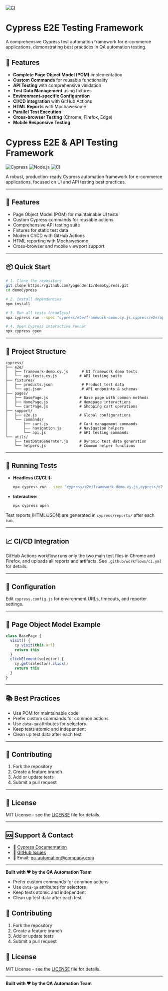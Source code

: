 [![CI](https://github.com/yogender15/demoCypress/actions/workflows/cy.yml/badge.svg?branch=main)](https://github.com/yogender15/demoCypress/actions/workflows/cy.yml)

# Cypress E2E Testing Framework

A comprehensive Cypress test automation framework for e-commerce applications, demonstrating best practices in QA automation testing.

## 🚀 Features

- **Complete Page Object Model (POM)** implementation
- **Custom Commands** for reusable functionality
- **API Testing** with comprehensive validation
- **Test Data Management** using fixtures
- **Environment-specific Configuration**
- **CI/CD Integration** with GitHub Actions
- **HTML Reports** with Mochawesome
- **Parallel Test Execution**
- **Cross-browser Testing** (Chrome, Firefox, Edge)
- **Mobile Responsive Testing**


# Cypress E2E & API Testing Framework

![Cypress](https://img.shields.io/badge/Cypress-14.x-brightgreen?logo=cypress)
![Node.js](https://img.shields.io/badge/Node.js-22.x-brightgreen?logo=node.js)
![CI](https://github.com/yogender15/demoCypress/actions/workflows/ci.yml/badge.svg)

A robust, production-ready Cypress automation framework for e-commerce applications, focused on UI and API testing best practices.

---

## 🚀 Features

- Page Object Model (POM) for maintainable UI tests
- Custom Cypress commands for reusable actions
- Comprehensive API testing suite
- Fixtures for static test data
- Modern CI/CD with GitHub Actions
- HTML reporting with Mochawesome
- Cross-browser and mobile viewport support

---

## 📦 Quick Start

```bash
# 1. Clone the repository
git clone https://github.com/yogender15/demoCypress.git
cd demoCypress

# 2. Install dependencies
npm install

# 3. Run all tests (headless)
npx cypress run --spec "cypress/e2e/framework-demo.cy.js,cypress/e2e/api-tests.cy.js" --browser chrome --headed

# 4. Open Cypress interactive runner
npx cypress open
```

---

## 📁 Project Structure

```
cypress/
├── e2e/
│   ├── framework-demo.cy.js      # UI framework demo tests
│   └── api-tests.cy.js          # API testing suite
├── fixtures/
│   ├── products.json             # Product test data
│   └── api.json                  # API endpoints & schemas
├── pages/
│   ├── BasePage.js              # Base page with common methods
│   ├── HomePage.js              # Homepage interactions
│   └── CartPage.js              # Shopping cart operations
├── support/
│   ├── e2e.js                   # Global configurations
│   └── commands/
│       ├── cart.js              # Cart management commands
│       ├── navigation.js        # Navigation helpers
│       └── api.js               # API testing commands
└── utils/
    ├── testDataGenerator.js     # Dynamic test data generation
    └── helpers.js               # Common helper functions
```

---

## 🧪 Running Tests

- **Headless (CI/CLI):**
  ```bash
  npx cypress run --spec "cypress/e2e/framework-demo.cy.js,cypress/e2e/api-tests.cy.js" --browser chrome --headed
  ```
- **Interactive:**
  ```bash
  npx cypress open
  ```

Test reports (HTML/JSON) are generated in `cypress/reports/` after each run.

---

## 📈 CI/CD Integration

GitHub Actions workflow runs only the two main test files in Chrome and Firefox, and uploads all reports and artifacts. See `.github/workflows/ci.yml` for details.

---

## 🔧 Configuration

Edit `cypress.config.js` for environment URLs, timeouts, and reporter settings.

---

## 🧩 Page Object Model Example

```javascript
class BasePage {
  visit() {
    cy.visit(this.url)
    return this
  }
  clickElement(selector) {
    cy.get(selector).click()
    return this
  }
}
```

---

## 📚 Best Practices

- Use POM for maintainable code
- Prefer custom commands for common actions
- Use `data-qa` attributes for selectors
- Keep tests atomic and independent
- Clean up test data after each test

---

## 🤝 Contributing

1. Fork the repository
2. Create a feature branch
3. Add or update tests
4. Submit a pull request

---

## 📄 License

MIT License - see the [LICENSE](LICENSE) file for details.

---

## 🆘 Support & Contact

- 📖 [Cypress Documentation](https://docs.cypress.io/)
- 💬 [GitHub Issues](https://github.com/yogender15/demoCypress/issues)
- 📧 Email: qa-automation@company.com

---

**Built with ❤️ by the QA Automation Team**
- Prefer custom commands for common actions
- Use `data-qa` attributes for selectors
- Keep tests atomic and independent
- Clean up test data after each test

## 🤝 Contributing

1. Fork the repository
2. Create a feature branch
3. Add or update tests
4. Submit a pull request

## 📄 License

MIT License - see the [LICENSE](LICENSE) file for details.

---

**Built with ❤️ by the QA Automation Team**
